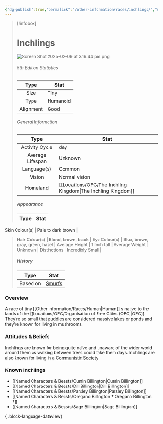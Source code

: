```yaml
---
{"dg-publish":true,"permalink":"/other-information/races/inchlings/","updated":"2025-06-10T19:10:49.899+01:00"}
---
```



 >[!infobox]
> 
> #  Inchlings
> ![Screen Shot 2025-02-09 at 3.16.44 pm.png](/img/user/Admin/Attachments/Screen%20Shot%202025-02-09%20at%203.16.44%20pm.png)
> ###### 5th Edition Statistics
> 
>  Type | Stat |
> :----: | --- |
>  Size | Tiny |
>  Type | Humanoid |
>  Alignment | Good |
>  
> ###### General Information
> Type | Stat |
>  :----: | --- |
>  Activity Cycle | day |
>  Average Lifespan | Unknown |
>  Language(s) | Common |
>  Vision | Normal vision |
>  Homeland | [[Locations/OFC/The Inchling Kingdom\|The Inchling Kingdom]] |
>
>##### Appearance
> Type | Stat |
>  :----: | --- |
Skin Colour(s) | Pale to dark brown |
>  Hair Colour(s) | Blond, brown, black |
>  Eye Colour(s) | Blue, brown, gray, green, hazel |
>  Average Height | 1 Inch tall |
>  Average Weight | Unknown |
>  Distinctions | Incredibly Small |
>
>##### History
>Type | Stat |
>  :----: | --- |
>  Based on | [Smurfs](https://en.wikipedia.org/wiki/The_Smurfs) |

### Overview
A race of tiny [[Other Information/Races/Human\|Human]] s native to the lands of the [[Locations/OFC/Organisation of Free Cities (OFC)\|OFC]]. They're so small that puddles are considered massive lakes or ponds and they're known for living in mushrooms.

### Attitudes & Beliefs
Inchlings are known for being quite naïve and unaware of the wider world around them as walking between trees could take them days. Inchlings are also known for living in a [Communistic Society](https://en.wikipedia.org/wiki/Communism)

### Known Inchlings
- [[Named Characters & Beasts/Cumin Billington\|Cumin Billington]]
- [[Named Characters & Beasts/Dill Billington\|Dill Billington]]
- [[Named Characters & Beasts/Parsley Billington\|Parsley Billington]]
- [[Named Characters & Beasts/Oregano Billington †\|Oregano Billington †]]
- [[Named Characters & Beasts/Sage Billington\|Sage Billington]]

{ .block-language-dataview}
